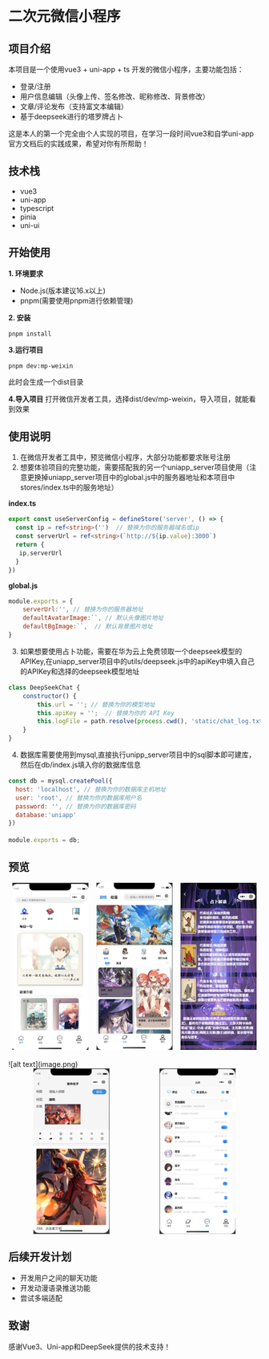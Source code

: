 # 二次元微信小程序


## 项目介绍
本项目是一个使用vue3 + uni-app + ts 开发的微信小程序，主要功能包括：
- 登录/注册
- 用户信息编辑（头像上传、签名修改、昵称修改、背景修改）
- 文章/评论发布（支持富文本编辑）
- 基于deepseek进行的塔罗牌占卜

这是本人的第一个完全由个人实现的项目，在学习一段时间vue3和自学uni-app官方文档后的实践成果，希望对你有所帮助！


## 技术栈

- vue3
- uni-app
- typescript
- pinia
- uni-ui



## 开始使用

**1. 环境要求**

- Node.js(版本建议16.x以上)
- pnpm(需要使用pnpm进行依赖管理)

**2. 安装**

```
pnpm install
```

**3.运行项目**

```
pnpm dev:mp-weixin
```
此时会生成一个dist目录


**4.导入项目**
打开微信开发者工具，选择dist/dev/mp-weixin，导入项目，就能看到效果


## 使用说明

1. 在微信开发者工具中，预览微信小程序，大部分功能都要求账号注册
2. 想要体验项目的完整功能，需要搭配我的另一个uniapp_server项目使用（注意更换掉uniapp_server项目中的global.js中的服务器地址和本项目中stores/index.ts中的服务地址）

**index.ts**
```ts
export const useServerConfig = defineStore('server', () => {
  const ip = ref<string>('')  // 替换为你的服务器域名或ip
  const serverUrl = ref<string>(`http://${ip.value}:3000`)
  return { 
   ip,serverUrl
  }
})
```

**global.js**
```js
module.exports = {
    serverUrl:'', // 替换为你的服务器地址
    defaultAvatarImage:``, // 默认头像图片地址
    defaultBgImage:``,  // 默认背景图片地址
}
```



3. 如果想要使用占卜功能，需要在华为云上免费领取一个deepseek模型的APIKey,在uniapp_server项目中的utils/deepseek.js中的apiKey中填入自己的APIKey和选择的deepseek模型地址
```js
class DeepSeekChat {
    constructor() {
        this.url = ''; // 替换为你的模型地址
        this.apiKey = '';  // 替换为你的 API Key
        this.logFile = path.resolve(process.cwd(), 'static/chat_log.txt');
    }
}
```

4. 数据库需要使用到mysql,直接执行unipp_server项目中的sql脚本即可建库，然后在db/index.js填入你的数据库信息
```js
const db = mysql.createPool({
  host: 'localhost', // 替换为你的数据库主机地址
  user: 'root', // 替换为你的数据库用户名
  password: '', // 替换为你的数据库密码
  database:'uniapp'
})

module.exports = db;
```

## 预览

<div style='display:flex;justify-content:space-around;margin-bottom:20px'>
<img src='./src/static/md_img/image.png' width='30%'>
<img src='./src/static/md_img/image01.png' width='30%'>
<img src='./src/static/md_img/image03.png' width='30%'>

</div>
![alt text](image.png)
<div style='display:flex;justify-content:space-around'>
<img src='./src/static/md_img/image04.png' width='30%'>
<img src='./src/static/md_img/image05.png' width='30%'>

</div>




## 后续开发计划

- 开发用户之间的聊天功能
- 开发动漫语录推送功能
- 尝试多端适配


## 致谢
感谢Vue3、Uni-app和DeepSeek提供的技术支持！









